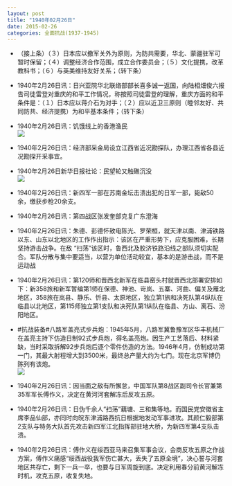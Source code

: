 ```yaml
---
layout: post
title: "1940年02月26日"
date: 2015-02-26
categories: 全面抗战(1937-1945)
---
```


<meta name="referrer" content="no-referrer" />

- （接上条）（３）日本应以撤军关外为原则，为防共需要，华北、蒙疆驻军可暂时保留；（４）调整经济合作范围，成立合作委员会；（５）文化提携，改革教科书；（６）与英美维持友好关系；（转下条） 

- 1940年2月26日讯：日兴亚院华北联络部部长喜多诚一返国，向陆相畑俊六报告司徒雷登对重庆的和平工作情况，称按照司徒雷登的理解，重庆方面的和平条件是：（１）日本应以蒋介石为对手；（２）应以近卫三原则（睦邻友好、共同防共、经济提携）为和平基本条件；（转下条） 

- 1940年2月26日讯：饥饿线上的香港渔民 <br/><img src="https://ww3.sinaimg.cn/large/aca367d8jw1epn2i1f6qbj20h21emk5l.jpg" />

- 1940年2月26日讯：经济部采金局设立江西省近况勘探队，办理江西省各县近况勘探开采事宜。 

- 1940年2月26日新华日报社论：民望轮又触礁沉没 <br/><img src="https://ww4.sinaimg.cn/large/aca367d8jw1epn0rngr9gj211a0hr0ym.jpg" />

- 1940年2月26日讯：新四军一部在苏南金坛击溃出犯的日军一部，毙敌50余，缴获步枪20余支。 

- 1940年2月26日讯：第四战区张发奎部克复广东澄海 

- 1940年2月26日讯：朱德、彭德怀致电陈光、罗荣桓，就天津以南、津浦铁路以东、山东以北地区的工作作出指示：该区在严重形势下，应克服困难，长期坚持游击战争。在敌 “扫荡”该区时，鲁西北及胶济铁路沿线之部队须切实配合。军队分散与集中要适当，以营为单位活动较宜，基本的是游击战，而不是运动战 

- 1940年2月26日讯：第120师和晋西北新军在临县窑头村就晋西北部署安排如下：新358旅和新军暂编第1师在保德、神池、岢岚、五寨、河曲、偏关及雁北地区，358旅在岚县、静乐、忻县、太原地区，独立第1旅和决死队第4纵队在临县以北地区，第115师独立第1支队和决死队第1纵队在临县、方山、离石、汾阳地区。 

- #抗战装备#八路军盖亮式步兵炮：1945年5月，八路军冀鲁豫军区华丰机械厂在盖亮主持下仿造日制92式步兵炮，得名盖亮炮。因生产工艺落后、材料紧缺，当时采取拆解92步兵炮后逐个零件仿造的方法。1946年4月，仿制成功第一门，其最大射程增大到3500米，最终总产量大约为七门。现在北京军博仍陈列有该炮。 <br/><img src="https://ww2.sinaimg.cn/large/aca367d8jw1epmj5agpwhj20hs1llwr6.jpg" />

- 1940年2月26日讯：因当面之敌有所懈怠，中国军队第8战区副司令长官兼第35军军长傅作义，决定在黄河河套解冻后反攻五原。 

- 1940年2月26日讯：日伪千余人“扫荡”藕塘、三和集等地。而国民党安徽省主席李品仙部，亦同时向皖东津浦路西抗日根据地发动军事进攻。其颜仁毅部第2支队与特务大队首先攻击新四军江北指挥部驻地大桥，为新四军第4支队击溃。 

- 1940年2月26日讯：傅作义在绥西亚马来召集军事会议，会商反攻五原之作战方案，傅作义痛感“绥西战役我军伤亡甚大，丢失了五原全境”，决心誓与河套地区共存亡，剩下一兵一卒，也要与日军周旋到底。决定利用春分前黄河解冻时机，攻克五原，收复失地。 


